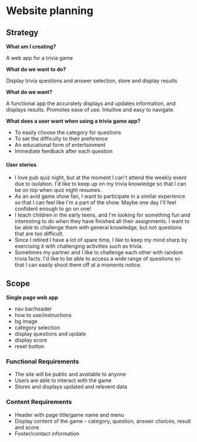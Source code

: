 # Website planning

## Strategy
**What am I creating?**

A web app for a trivia game

**What do we want to do?**

Display trivia questions and answer selection, store and display results

**What do we want?**

A functional app the accurately displays and updates information, and displays results. Promotes ease of use. Intuitive and easy to navigate.

**What does a user want when using a trivia game app?**

* To easily choose the category for questions
* To set the difficulty to their preference
* An educational form of entertainment
* Immediate feedback after each question

#### User stories

* I love pub quiz night, but at the moment I can't attend the weekly event due to isolation. I'd like to keep up on my trivia knowledge so that I can be on top when quiz night resumes.
* As an avid game show fan, I want to participate in a similar experience so that I can feel like I'm a part of the show. Maybe one day I'll feel confident enough to go on one!
* I teach children in the early teens, and I'm looking for something fun and interesting to do when they have finished all their assignments. I want to be able to challenge them with general knowledge, but not questions that are too difficult.
* Since I retired I have a lot of spare time, I like to keep my mind sharp by exercising it with challenging activities such as trivia.
* Sometimes my partner and I like to challenge each other with random trivia facts. I'd like to be able to access a wide range of questions so that I can easily shoot them off at a moments notice.

## Scope

**Single page web app**

* nav bar/header
* how to use/instructions
* bg image
* category selection
* display questions and update
* display score
* reset button

### Functional Requirements

* The site will be public and available to anyone
* Users are able to interact with the game
* Stores and displays updated and relevent data

### Content Requirements

* Header with page title/game name and menu
* Display content of the game - category, question, answer choices, result and score
* Footer/contact information

